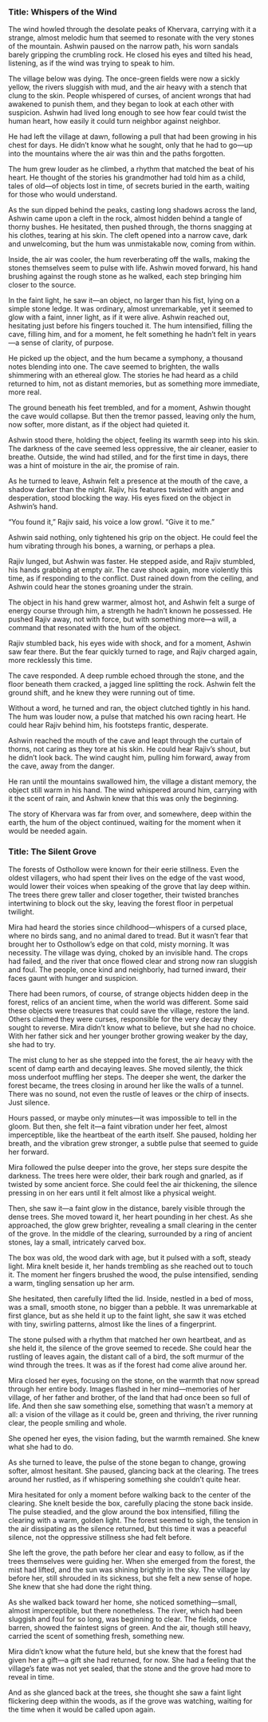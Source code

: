 ### **Title: Whispers of the Wind**

The wind howled through the desolate peaks of Khervara, carrying with it a strange, almost melodic hum that seemed to resonate with the very stones of the mountain. Ashwin paused on the narrow path, his worn sandals barely gripping the crumbling rock. He closed his eyes and tilted his head, listening, as if the wind was trying to speak to him.

The village below was dying. The once-green fields were now a sickly yellow, the rivers sluggish with mud, and the air heavy with a stench that clung to the skin. People whispered of curses, of ancient wrongs that had awakened to punish them, and they began to look at each other with suspicion. Ashwin had lived long enough to see how fear could twist the human heart, how easily it could turn neighbor against neighbor.

He had left the village at dawn, following a pull that had been growing in his chest for days. He didn’t know what he sought, only that he had to go—up into the mountains where the air was thin and the paths forgotten.

The hum grew louder as he climbed, a rhythm that matched the beat of his heart. He thought of the stories his grandmother had told him as a child, tales of old—of objects lost in time, of secrets buried in the earth, waiting for those who would understand.

As the sun dipped behind the peaks, casting long shadows across the land, Ashwin came upon a cleft in the rock, almost hidden behind a tangle of thorny bushes. He hesitated, then pushed through, the thorns snagging at his clothes, tearing at his skin. The cleft opened into a narrow cave, dark and unwelcoming, but the hum was unmistakable now, coming from within.

Inside, the air was cooler, the hum reverberating off the walls, making the stones themselves seem to pulse with life. Ashwin moved forward, his hand brushing against the rough stone as he walked, each step bringing him closer to the source.

In the faint light, he saw it—an object, no larger than his fist, lying on a simple stone ledge. It was ordinary, almost unremarkable, yet it seemed to glow with a faint, inner light, as if it were alive. Ashwin reached out, hesitating just before his fingers touched it. The hum intensified, filling the cave, filling him, and for a moment, he felt something he hadn’t felt in years—a sense of clarity, of purpose.

He picked up the object, and the hum became a symphony, a thousand notes blending into one. The cave seemed to brighten, the walls shimmering with an ethereal glow. The stories he had heard as a child returned to him, not as distant memories, but as something more immediate, more real.

The ground beneath his feet trembled, and for a moment, Ashwin thought the cave would collapse. But then the tremor passed, leaving only the hum, now softer, more distant, as if the object had quieted it.

Ashwin stood there, holding the object, feeling its warmth seep into his skin. The darkness of the cave seemed less oppressive, the air cleaner, easier to breathe. Outside, the wind had stilled, and for the first time in days, there was a hint of moisture in the air, the promise of rain.

As he turned to leave, Ashwin felt a presence at the mouth of the cave, a shadow darker than the night. Rajiv, his features twisted with anger and desperation, stood blocking the way. His eyes fixed on the object in Ashwin’s hand.

“You found it,” Rajiv said, his voice a low growl. “Give it to me.”

Ashwin said nothing, only tightened his grip on the object. He could feel the hum vibrating through his bones, a warning, or perhaps a plea.

Rajiv lunged, but Ashwin was faster. He stepped aside, and Rajiv stumbled, his hands grabbing at empty air. The cave shook again, more violently this time, as if responding to the conflict. Dust rained down from the ceiling, and Ashwin could hear the stones groaning under the strain.

The object in his hand grew warmer, almost hot, and Ashwin felt a surge of energy course through him, a strength he hadn’t known he possessed. He pushed Rajiv away, not with force, but with something more—a will, a command that resonated with the hum of the object.

Rajiv stumbled back, his eyes wide with shock, and for a moment, Ashwin saw fear there. But the fear quickly turned to rage, and Rajiv charged again, more recklessly this time.

The cave responded. A deep rumble echoed through the stone, and the floor beneath them cracked, a jagged line splitting the rock. Ashwin felt the ground shift, and he knew they were running out of time.

Without a word, he turned and ran, the object clutched tightly in his hand. The hum was louder now, a pulse that matched his own racing heart. He could hear Rajiv behind him, his footsteps frantic, desperate.

Ashwin reached the mouth of the cave and leapt through the curtain of thorns, not caring as they tore at his skin. He could hear Rajiv’s shout, but he didn’t look back. The wind caught him, pulling him forward, away from the cave, away from the danger.

He ran until the mountains swallowed him, the village a distant memory, the object still warm in his hand. The wind whispered around him, carrying with it the scent of rain, and Ashwin knew that this was only the beginning.

The story of Khervara was far from over, and somewhere, deep within the earth, the hum of the object continued, waiting for the moment when it would be needed again.


### **Title: The Silent Grove**

The forests of Osthollow were known for their eerie stillness. Even the oldest villagers, who had spent their lives on the edge of the vast wood, would lower their voices when speaking of the grove that lay deep within. The trees there grew taller and closer together, their twisted branches intertwining to block out the sky, leaving the forest floor in perpetual twilight.

Mira had heard the stories since childhood—whispers of a cursed place, where no birds sang, and no animal dared to tread. But it wasn’t fear that brought her to Osthollow’s edge on that cold, misty morning. It was necessity. The village was dying, choked by an invisible hand. The crops had failed, and the river that once flowed clear and strong now ran sluggish and foul. The people, once kind and neighborly, had turned inward, their faces gaunt with hunger and suspicion.

There had been rumors, of course, of strange objects hidden deep in the forest, relics of an ancient time, when the world was different. Some said these objects were treasures that could save the village, restore the land. Others claimed they were curses, responsible for the very decay they sought to reverse. Mira didn’t know what to believe, but she had no choice. With her father sick and her younger brother growing weaker by the day, she had to try.

The mist clung to her as she stepped into the forest, the air heavy with the scent of damp earth and decaying leaves. She moved silently, the thick moss underfoot muffling her steps. The deeper she went, the darker the forest became, the trees closing in around her like the walls of a tunnel. There was no sound, not even the rustle of leaves or the chirp of insects. Just silence.

Hours passed, or maybe only minutes—it was impossible to tell in the gloom. But then, she felt it—a faint vibration under her feet, almost imperceptible, like the heartbeat of the earth itself. She paused, holding her breath, and the vibration grew stronger, a subtle pulse that seemed to guide her forward.

Mira followed the pulse deeper into the grove, her steps sure despite the darkness. The trees here were older, their bark rough and gnarled, as if twisted by some ancient force. She could feel the air thickening, the silence pressing in on her ears until it felt almost like a physical weight.

Then, she saw it—a faint glow in the distance, barely visible through the dense trees. She moved toward it, her heart pounding in her chest. As she approached, the glow grew brighter, revealing a small clearing in the center of the grove. In the middle of the clearing, surrounded by a ring of ancient stones, lay a small, intricately carved box.

The box was old, the wood dark with age, but it pulsed with a soft, steady light. Mira knelt beside it, her hands trembling as she reached out to touch it. The moment her fingers brushed the wood, the pulse intensified, sending a warm, tingling sensation up her arm.

She hesitated, then carefully lifted the lid. Inside, nestled in a bed of moss, was a small, smooth stone, no bigger than a pebble. It was unremarkable at first glance, but as she held it up to the faint light, she saw it was etched with tiny, swirling patterns, almost like the lines of a fingerprint.

The stone pulsed with a rhythm that matched her own heartbeat, and as she held it, the silence of the grove seemed to recede. She could hear the rustling of leaves again, the distant call of a bird, the soft murmur of the wind through the trees. It was as if the forest had come alive around her.

Mira closed her eyes, focusing on the stone, on the warmth that now spread through her entire body. Images flashed in her mind—memories of her village, of her father and brother, of the land that had once been so full of life. And then she saw something else, something that wasn’t a memory at all: a vision of the village as it could be, green and thriving, the river running clear, the people smiling and whole.

She opened her eyes, the vision fading, but the warmth remained. She knew what she had to do.

As she turned to leave, the pulse of the stone began to change, growing softer, almost hesitant. She paused, glancing back at the clearing. The trees around her rustled, as if whispering something she couldn’t quite hear.

Mira hesitated for only a moment before walking back to the center of the clearing. She knelt beside the box, carefully placing the stone back inside. The pulse steadied, and the glow around the box intensified, filling the clearing with a warm, golden light. The forest seemed to sigh, the tension in the air dissipating as the silence returned, but this time it was a peaceful silence, not the oppressive stillness she had felt before.

She left the grove, the path before her clear and easy to follow, as if the trees themselves were guiding her. When she emerged from the forest, the mist had lifted, and the sun was shining brightly in the sky. The village lay before her, still shrouded in its sickness, but she felt a new sense of hope. She knew that she had done the right thing.

As she walked back toward her home, she noticed something—small, almost imperceptible, but there nonetheless. The river, which had been sluggish and foul for so long, was beginning to clear. The fields, once barren, showed the faintest signs of green. And the air, though still heavy, carried the scent of something fresh, something new.

Mira didn’t know what the future held, but she knew that the forest had given her a gift—a gift she had returned, for now. She had a feeling that the village’s fate was not yet sealed, that the stone and the grove had more to reveal in time.

And as she glanced back at the trees, she thought she saw a faint light flickering deep within the woods, as if the grove was watching, waiting for the time when it would be called upon again.
